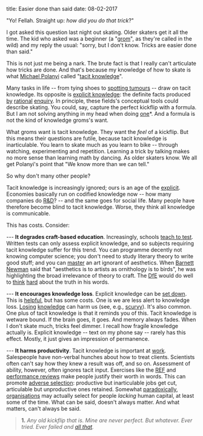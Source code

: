 title: Easier done than said
date: 08-02-2017

"Yo! Fellah. Straight up: *how did you do that trick*?"

I got asked this question last night out skating. Older skaters get it all the time. The kid who asked was a beginner (a "[grom](https://www.urbandictionary.com/define.php?term=grom)", as they're called in the wild) and my reply the usual: "sorry, but I don't know. Tricks are easier done than said."

This is not just me being a nark. The brute fact is that I really can't articulate how tricks are done. And that's because my knowledge of how to skate is what [Michael Polanyi](https://en.wikipedia.org/wiki/Michael_Polanyi) called "[tacit knowledge](https://en.wikipedia.org/wiki/Tacit_knowledge)".

Many tasks in life -- from tying shoes to [spotting tumours](https://www.ncbi.nlm.nih.gov/pubmed/18777417) -- draw on tacit knowledge. Its opposite is [explicit knowledge](https://en.wikipedia.org/wiki/Descriptive_knowledge): the definite facts produced [by](https://en.wikipedia.org/wiki/Logic) [rational](https://en.wikipedia.org/wiki/Mathematics) [enquiry](https://en.wikipedia.org/wiki/Scientific_method). In principle, these fields's conceptual tools could describe skating. You could, say, capture the perfect kickflip with a formula. But I am not solving anything in my head when doing [one](https://www.instagram.com/p/BMJ3UWYBmPm/?taken-by=krisjal)*. And a formula is not the kind of knowledge groms's want.

What groms want is tacit knowledge. They want the *feel* of a kickflip. But this means their questions are futile, because tacit knowledge is inarticulable. You learn to skate much as you learn to bike -- through watching, experimenting and repetition. Learning a trick by talking makes no more sense than learning math by dancing. As older skaters know. We all get Polanyi's point that "We know more than we can tell."

So why don't many other people?

Tacit knowledge is increasingly ignored; ours is an age of the [explicit](https://en.wikipedia.org/wiki/Information_Age). Economies basically run on codified knowledge now -- how many companies do [R&D](https://en.wikipedia.org/wiki/Basic_research)? -- and the same goes for social life. Many people have therefore become blind to tacit knowledge. Worse, they think all knowledge is communicable.

This has costs. Consider:

--- **It degrades craft-based education**. Increasingly, schools [teach to test](https://en.wikipedia.org/wiki/Teaching_to_the_test). Written tests can only assess explicit knowledge, and so subjects requiring tacit knowledge suffer for this trend. You can programme decently not knowing computer science; you don't need to study literary theory to write good stuff; and you can [master](https://www.salon.com/2015/06/13/talent_practice_luck_all_of_the_above_what_it_takes_for_the_gifted_child_to_succeed/) an art ignorant of aesthetics. When [Barnett Newman](https://en.wikipedia.org/wiki/Barnett_Newman) said that "aesthetics is to artists as ornithology is to birds", he was highlighting the broad irrelevance of theory to craft. The [DfE](https://www.gov.uk/government/publications/2010-to-2015-government-policy-school-and-college-qualifications-and-curriculum/2010-to-2015-government-policy-school-and-college-qualifications-and-curriculum) would do well to [think](https://www.independent.co.uk/news/education/parents-due-to-take-children-out-of-school-in-sats-pupils-strike-protest-a7010311.html) [hard](https://www.bbc.co.uk/news/education-36188634) about the truth in his words. 

--- **It encourages knowledge loss**. Explicit knowledge can be [set down](https://en.wikipedia.org/wiki/History_of_writing). This is [helpful](https://books.google.co.uk/books?id=Tbs8AAAAIAAJ&printsec=frontcover&dq=literacy+and+social+development&hl=en&sa=X&ved=0ahUKEwiH-_34qIvQAhXDD8AKHQTzAfkQ6AEIHTAA#v=onepage&q=literacy%20and%20social%20development&f=false), but has some costs. One is we are less alert to knowledge loss. [Losing](https://news.bbc.co.uk/1/hi/health/7194352.stm) [knowledge](https://en.wikipedia.org/wiki/Greek_fire) can harm us (see, e.g., [scurvy](https://idlewords.com/2010/03/scott_and_scurvy.htm)). It's also common. One plus of tacit knowledge is that it reminds you of this. Tacit knowledge is wetware bound. If the brain goes, it goes. And memory always fades. When I don't skate much, tricks feel dimmer. I recall how fragile knowledge actually is. Explicit knowledge -- text on my phone say -- rarely has this effect. Mostly, it just gives an impression of permanence.

--- **It harms productivity**. Tacit knowledge is important at [work](https://books.google.co.uk/books?id=IC95AgAAQBAJ&printsec=frontcover&dq=tacit+knowledge+in+professional+practice&hl=en&sa=X&ved=0ahUKEwjx3aDfqovQAhXhJcAKHQzfDm8Q6AEIHTAA#v=onepage&q=tacit%20knowledge%20in%20professional%20practice&f=false). Salespeople have non-verbal hunches about how to treat clients. Scientists often can't say how they knew a result was off, and so on. Assessment of ability, however, often ignores tacit input. Exercises like the [REF](https://en.wikipedia.org/wiki/Research_Excellence_Framework) and [performance reviews](https://en.wikipedia.org/wiki/Performance_appraisal) make people justify their worth in words. This can promote [adverse selection](https://papers.ssrn.com/sol3/papers.cfm?abstract_id=486382): productive but inarticulable jobs get cut, articulable but unproductive ones retained. Somewhat [paradoxically](https://www.finance.uts.edu.au/research/wpapers/wp101.pdf), [organisations](https://papers.ssrn.com/sol3/papers.cfm?abstract_id=324060) may actually select for people *lacking* human capital, at least some of the time. What can be said, doesn't always matter. And what matters, can't always be said.

> **1.** *Any old kickflip that is. Mine are never perfect. But whatever. Ever tried. Ever failed and [all that](https://genius.com/Samuel-beckett-worstward-ho-annotated).*
